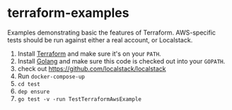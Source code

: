 # terraform-examples

Examples demonstrating basic the features of Terraform. AWS-specific tests should be run
against either a real account, or Localstack.

1. Install [Terraform](https://www.terraform.io/) and make sure it's on your `PATH`.
1. Install [Golang](https://golang.org/) and make sure this code is checked out into your `GOPATH`.
1. check out https://github.com/localstack/localstack
1. Run `docker-compose-up`
1. `cd test`
1. `dep ensure`
1. `go test -v -run TestTerraformAwsExample`